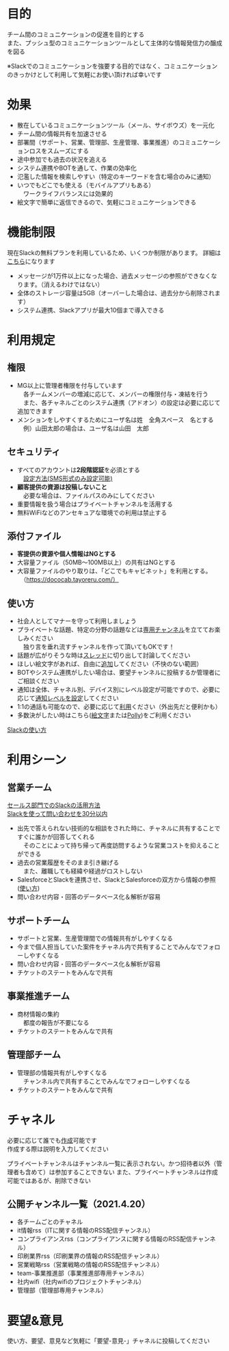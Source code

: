 # 目的
 
 チーム間のコミュニケーションの促進を目的とする  
また、プッシュ型のコミュニケーションツールとして主体的な情報発信力の醸成を図る  

※Slackでのコミュニケーションを強要する目的ではなく、コミュニケーションのきっかけとして利用して気軽にお使い頂ければ幸いです


# 効果

- 散在しているコミュニケーションツール（メール、サイボウズ）を一元化
- チーム間の情報共有を加速させる
- 部署間（サポート、営業、管理部、生産管理、事業推進）のコミュニケーションロスをスムーズにする
- 途中参加でも過去の状況を追える
- システム連携やBOTを通して、作業の効率化
- 氾濫した情報を検索しやすい（特定のキーワードを含む場合のみに通知）
- いつでもどこでも使える（モバイルアプリもある）  
　ワークライフバランスには効果的
- 絵文字で簡単に返信できるので、気軽にコミュニケーションできる

# 機能制限

現在Slackの無料プランを利用しているため、いくつか制限があります。
詳細は[こちら](https://iftc-product-solution.slack.com/pricing/slack-for-teams)になります

- メッセージが1万件以上になった場合、過去メッセージの参照ができなくなります。（消えるわけではない）  
- 全体のストレージ容量は5GB（オーバーした場合は、過去分から削除されます）
- システム連携、Slackアプリが最大10個まで導入できる


# 利用規定

## 権限

- MG以上に管理者権限を付与しています  
　各チームメンバーの増減に応じて、メンバーの権限付与・凍結を行う  
　また、各チャネルごとのシステム連携（アドオン）の設定は必要に応じて追加できます
- メンションをしやすくするためにユーザ名は姓　全角スペース　名とする  
　例）山田太郎の場合は、ユーザ名は山田　太郎

## セキュリティ

- すべてのアカウントは**2段階認証**を必須とする  
　[設定方法(SMS形式のみ設定可能)](http://qiita.com/kohatang/items/35cd8eed83d5df33dbc3)
- **顧客提供の資源は投稿しないこと**  
　必要な場合は、ファイルパスのみにしてください
- 重要情報を扱う場合はプライベートチャンネルを活用する
- 無料WiFiなどのアンセキュアな環境での利用は禁止する


## 添付ファイル

- **客提供の資源や個人情報はNGとする**
- 大容量ファイル（50MB～100MB以上）の共有はNGとする
- 大容量ファイルのやり取りは、「どこでもキャビネット」を利用とする。
　（https://dococab.tayoreru.com/）

## 使い方

- 社会人としてマナーを守って利用しましょう
- プライベートな話題、特定の分野の話題などは[専用チャンネル](https://get.slack.help/hc/ja/articles/201402297-%E3%83%81%E3%83%A3%E3%83%B3%E3%83%8D%E3%83%AB%E3%82%92%E4%BD%9C%E6%88%90%E3%81%99%E3%82%8B)を立ててお楽しみください  
　独り言を垂れ流すチャンネルを作って頂いてもOKです！
- 話題が広がりそうな時は[スレッド](http://qiita.com/toritori0318/items/5fd46977bf1bf56f7833)に切り出して討論してください
- ほしい絵文字があれば、自由に[追加](https://seleck.cc/444)してください（不快のない範囲）
- BOTやシステム連携がしたい場合は、要望チャンネルに投稿するか管理者にご相談ください
- 通知は全体、チャネル別、デバイス別にレベル設定が可能ですので、必要に応じて[通知レベルを設定](https://get.slack.help/hc/ja/articles/201649323-%E3%83%81%E3%83%A3%E3%83%B3%E3%83%8D%E3%83%AB%E9%80%9A%E7%9F%A5%E3%81%AE%E8%A8%AD%E5%AE%9A-)してください
- 1:1の通話も可能なので、必要に応じて[利用](https://get.slack.help/hc/ja/articles/216771908)ください（外出先だと便利かも）
- 多数決がしたい時はこちら([絵文字](https://get.slack.help/hc/ja/articles/229002507-Slack-%E3%81%AE%E6%8A%95%E7%A5%A8%E6%A9%9F%E8%83%BD)または[Polly](http://qiita.com/mym/items/295878edfe5958158bf7))をご利用ください

[Slackの使い方](https://get.slack.help/hc/ja/categories/200111606-Slack-%E3%81%AE%E4%BD%BF%E3%81%84%E6%96%B9)

# 利用シーン

## 営業チーム

[セールス部門でのSlackの活用方法](https://get.slack.help/hc/ja/articles/218913838-%E3%82%BB%E3%83%BC%E3%83%AB%E3%82%B9%E9%83%A8%E9%96%80%E3%81%A7%E3%81%AE-Slack-%E3%81%AE%E6%B4%BB%E7%94%A8%E6%96%B9%E6%B3%95)  
[Slackを使って問い合わせを30分以内](http://www.supporttimes.com/entry/2016/05/09/Slack%E3%82%92%E4%BD%BF%E3%81%A3%E3%81%A6%E8%A4%87%E6%95%B0%E3%83%81%E3%83%A3%E3%83%8D%E3%83%AB%E3%81%AE%E3%81%8A%E5%95%8F%E3%81%84%E5%90%88%E3%82%8F%E3%81%9B%E3%81%AB30%E5%88%86%E4%BB%A5%E5%86%85)  

- 出先で答えられない技術的な相談をされた時に、チャネルに共有することですぐに誰かが回答してくれる  
　そのことによって持ち帰って再度訪問するような営業コストを抑えることができる
- 過去の営業履歴をそのまま引き継げる  
　また、離職しても経緯や経過がロストしない
- SalesforceとSlackを連携させ、SlackとSalesforceの双方から情報の参照([使い方](https://get.slack.help/hc/ja/articles/227838227-Slack-%E3%81%A7-Salesforce-%E3%82%92%E5%88%A9%E7%94%A8%E3%81%99%E3%82%8B))
- 問い合わせ内容・回答のデータベース化＆解析が容易
 
## サポートチーム

- サポートと営業、生産管理間での情報共有がしやすくなる
- 今まで個人担当していた案件をチャネル内で共有することでみんなでフォローしやすくなる
- 問い合わせ内容・回答のデータベース化＆解析が容易
- チケットのステートをみんなで共有

## 事業推進チーム

- 商材情報の集約  
　都度の報告が不要になる
- チケットのステートをみんなで共有


## 管理部チーム

- 管理部の情報共有がしやすくなる  
　チャンネル内で共有することでみんなでフォローしやすくなる
- チケットのステートをみんなで共有


# チャネル

必要に応じて誰でも[作成]((https://get.slack.help/hc/ja/articles/201402297-%E3%83%81%E3%83%A3%E3%83%B3%E3%83%8D%E3%83%AB%E3%82%92%E4%BD%9C%E6%88%90%E3%81%99%E3%82%8B))可能です  
作成する際は説明を入力してください

プライベートチャンネルはチャンネル一覧に表示されない。かつ招待者以外（管理者も含めて）は参加することできない
また、プライベートチャンネルは作成可能ではあるが、削除できない

## 公開チャンネル一覧（2021.4.20）

- 各チームごとのチャネル
- it情報rss（ITに関する情報のRSS配信チャンネル）
- コンプライアンスrss（コンプライアンスに関する情報のRSS配信チャンネル）
- 印刷業界rss（印刷業界の情報のRSS配信チャンネル）
- 営業戦略rss（営業戦略の情報のRSS配信チャンネル）
- team-事業推進部（事業推進部専用チャンネル）
- 社内wifi（社内wifiのプロジェクトチャンネル）
- 管理部（管理部専用チャンネル）

# 要望&意見

使い方、要望、意見など気軽に「要望-意見-」チャネルに投稿してください

